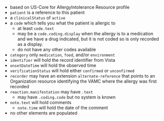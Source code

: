 
- based on US-Core for AllergyIntolerance Resource profile
- `patient` is a reference to this patient
- a `clinicalStatus` of `active`
- a `code` which tells you what the patient is allergic to
  - at least `code.text`
  - may be a `code.coding.display` when the allergy is to a medication and we have a drug indicated, but it is not coded so is only recorded as a display.
  - do not have any other codes available
- `category` only `medication`, `food`, and/or `environment`
- `identifier` will hold the record identifier from Vista
- `onsetDateTime` will hold the observed time
- `verificationStatus` will hold either `confirmed` or `unconfirmed`
- `recorder` may have an extension `alternate-reference` that points to an Organization resource identifying the VAMC where the allergy was first recorded
- `reaction.manifestation` may have `.text`
  - may have `.coding.code` but no system is known
- `note.text` will hold comments
  - `note.time` will hold the date of the comment
- no other elements are populated
